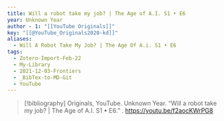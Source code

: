 ```yaml
---
title: Will a robot take my job? | The Age of A.I. S1 • E6
year: Unknown Year
author - 1: "[[YouTube Originals]]"
key: "[[@YouTube_Originals2020-kd]]"
aliases:
  - Will A Robot Take My Job? | The Age Of A.i. S1 • E6
tags:
  - Zotero-Import-Feb-22
  - My-Library
  - 2021-12-03-Frontiers
  - _BibTex-to-MD-Git
  - YouTube
---
```


> [!bibliography]
> Originals, YouTube. Unknown Year. “Will a robot take my job? | The Age of A.I. S1 • E6.” . https://youtu.be/f2aocKWrPG8